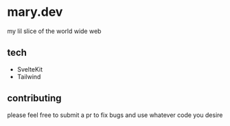 # mary.dev

my lil slice of the world wide web

## tech

- SvelteKit
- Tailwind

## contributing
please feel free to submit a pr to fix bugs and use whatever code you desire
